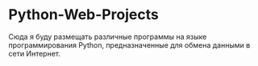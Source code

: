 # Python-Web-Projects
Сюда я буду размещать различные программы на языке программирования Python, предназначенные для обмена данными в сети Интернет.
